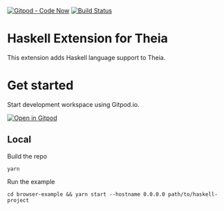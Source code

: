 [![Gitpod - Code Now](https://img.shields.io/badge/Gitpod-code%20now-blue.svg?longCache=true)](https://gitpod.io#https://github.com/theia-ide/theia-ruby-extension)
[![Build Status](https://travis-ci.org/theia-ide/theia-ruby-extension.svg?branch=master)](https://travis-ci.org/theia-ide/theia-ruby-extension)

# Haskell Extension for Theia
This extension adds Haskell language support to Theia.

# Get started
Start development workspace using Gitpod.io.

[![Open in Gitpod](https://gitpod.io/button/open-in-gitpod.svg)](https://gitpod.io/#https://github.com/theia-ide/haskell-theia-extension)

## Local
Build the repo

```
yarn
```

Run the example

```
cd browser-example && yarn start --hostname 0.0.0.0 path/to/haskell-project
```
